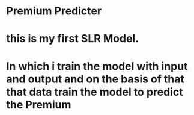 # Premium Predicter
# this is my first SLR Model.
# In which i train the model with input and output and on the basis of that that data train the model to predict the Premium 
